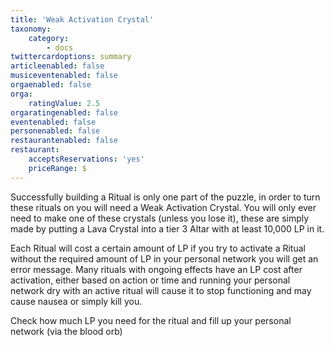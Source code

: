 ```yaml
---
title: 'Weak Activation Crystal'
taxonomy:
    category:
        - docs
twittercardoptions: summary
articleenabled: false
musiceventenabled: false
orgaenabled: false
orga:
    ratingValue: 2.5
orgaratingenabled: false
eventenabled: false
personenabled: false
restaurantenabled: false
restaurant:
    acceptsReservations: 'yes'
    priceRange: $
---
```


Successfully building a Ritual is only one part of the puzzle, in order to turn these rituals on you will need a Weak Activation Crystal. You will only ever need to make one of these crystals (unless you lose it), these are simply made by putting a Lava Crystal into a tier 3 Altar with at least 10,000 LP in it.

Each Ritual will cost a certain amount of LP if you try to activate a Ritual without the required amount of LP in your personal network you will get an error message.  Many rituals with ongoing effects have an LP cost after activation, either based on action or time and running your personal network dry with an active ritual will cause it to stop functioning and may cause nausea or simply kill you.

Check how much LP you need for the ritual and fill up your personal network (via the blood orb)